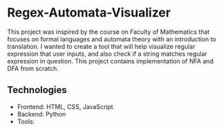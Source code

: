 # Regex-Automata-Visualizer

This project was inspired by the course on Faculty of Mathematics that focuses on formal languages and automata theory with an introduction to translation.
I wanted to create a tool that will help visualize regular expression that user inputs, and also check if a string matches regular expression in question.
This project contains implementation of NFA and DFA from scratch.

## Technologies

- Frontend: HTML, CSS, JavaScript
- Backend: Python
- Tools:




